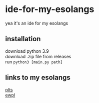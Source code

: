 # ide-for-my-esolangs
yea it's an ide for my esolangs
## installation
download python 3.9  
download .zip file from releases  
run ```python3 [main.py path]```
## links to my esolangs
[plts](https://esolangs.org/wiki/plts)  
[ewpl](https://esolangs.org/wiki/ewpl)

